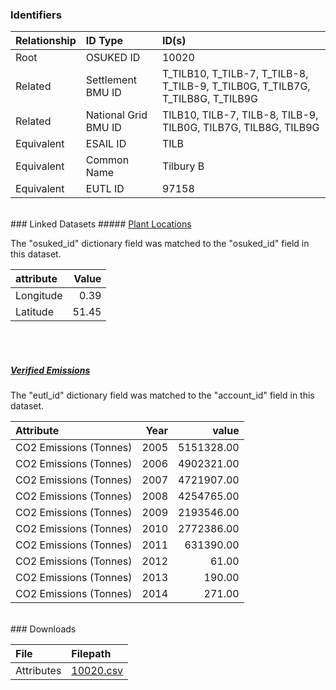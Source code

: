 ### Identifiers

| Relationship   | ID Type              | ID(s)                                                                          |
|:---------------|:---------------------|:-------------------------------------------------------------------------------|
| Root           | OSUKED ID            | 10020                                                                          |
| Related        | Settlement BMU ID    | T_TILB10, T_TILB-7, T_TILB-8, T_TILB-9, T_TILB0G, T_TILB7G, T_TILB8G, T_TILB9G |
| Related        | National Grid BMU ID | TILB10, TILB-7, TILB-8, TILB-9, TILB0G, TILB7G, TILB8G, TILB9G                 |
| Equivalent     | ESAIL ID             | TILB                                                                           |
| Equivalent     | Common Name          | Tilbury B                                                                      |
| Equivalent     | EUTL ID              | 97158                                                                          |

<br>
### Linked Datasets
##### <a href="https://raw.githubusercontent.com/OSUKED/Dictionary-Datasets/main/datasets/plant-locations/datapackage.json">Plant Locations</a>



The "osuked_id" dictionary field was matched to the "osuked_id" field in this dataset.

| attribute   |   Value |
|:------------|--------:|
| Longitude   |    0.39 |
| Latitude    |   51.45 |

<br><br>
##### <a href="https://raw.githubusercontent.com/OSUKED/Dictionary-Datasets/main/datasets/verified-emissions/datapackage.json">Verified Emissions</a>



The "eutl_id" dictionary field was matched to the "account_id" field in this dataset.

| Attribute              |   Year |      value |
|:-----------------------|-------:|-----------:|
| CO2 Emissions (Tonnes) |   2005 | 5151328.00 |
| CO2 Emissions (Tonnes) |   2006 | 4902321.00 |
| CO2 Emissions (Tonnes) |   2007 | 4721907.00 |
| CO2 Emissions (Tonnes) |   2008 | 4254765.00 |
| CO2 Emissions (Tonnes) |   2009 | 2193546.00 |
| CO2 Emissions (Tonnes) |   2010 | 2772386.00 |
| CO2 Emissions (Tonnes) |   2011 |  631390.00 |
| CO2 Emissions (Tonnes) |   2012 |      61.00 |
| CO2 Emissions (Tonnes) |   2013 |     190.00 |
| CO2 Emissions (Tonnes) |   2014 |     271.00 |


<br>
### Downloads


| File       | Filepath                                                                              |
|:-----------|:--------------------------------------------------------------------------------------|
| Attributes | [10020.csv](https://osuked.github.io/Power-Station-Dictionary/object_attrs/10020.csv) |
